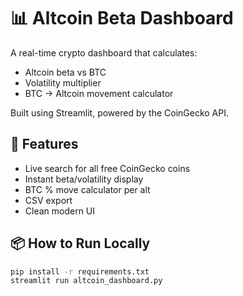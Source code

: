 # 📊 Altcoin Beta Dashboard

A real-time crypto dashboard that calculates:
- Altcoin beta vs BTC
- Volatility multiplier
- BTC → Altcoin movement calculator

Built using Streamlit, powered by the CoinGecko API.

## 🚀 Features
- Live search for all free CoinGecko coins
- Instant beta/volatility display
- BTC % move calculator per alt
- CSV export
- Clean modern UI

## 📦 How to Run Locally

```bash
pip install -r requirements.txt
streamlit run altcoin_dashboard.py
